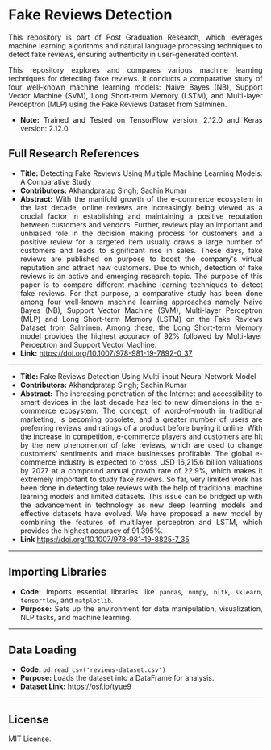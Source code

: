<div align="justify">
  
# Fake Reviews Detection

This repository is part of Post Graduation Research, which leverages machine learning algorithms and natural language processing techniques to detect fake reviews, ensuring authenticity in user-generated content.

This repository explores and compares various machine learning techniques for detecting fake reviews. It conducts a comparative study of four well-known machine learning models: Naive Bayes (NB), Support Vector Machine (SVM), Long Short-term Memory (LSTM), and Multi-layer Perceptron (MLP) using the Fake Reviews Dataset from Salminen.

- **Note:** Trained and Tested on TensorFlow version: 2.12.0 and Keras version: 2.12.0


## Full Research References
- **Title:** Detecting Fake Reviews Using Multiple Machine Learning Models: A Comparative Study
- **Contributors:** Akhandpratap Singh; Sachin Kumar
- **Abstract:** With the manifold growth of the e-commerce ecosystem in the last decade, online reviews are increasingly being viewed as a crucial factor in establishing and maintaining a positive reputation between customers and vendors. Further, reviews play an important and unbiased role in the decision making process for customers and a positive review for a targeted item usually draws a large number of customers and leads to significant rise in sales. These days, fake reviews are published on purpose to boost the company's virtual reputation and attract new customers. Due to which, detection of fake reviews is an active and emerging research topic. The purpose of this paper is to compare different machine learning techniques to detect fake reviews. For that purpose, a comparative study has been done among four well-known machine learning approaches namely Naive Bayes (NB), Support Vector Machine (SVM), Multi-layer Perceptron (MLP) and Long Short-term Memory (LSTM) on the Fake Reviews Dataset from Salminen. Among these, the Long Short-term Memory model provides the highest accuracy of 92% followed by Multi-layer Perceptron and Support Vector Machine.
- **Link:** https://doi.org/10.1007/978-981-19-7892-0_37

---
- **Title:** Fake Reviews Detection Using Multi-input Neural Network Model
- **Contributors:** Akhandpratap Singh; Sachin Kumar
- **Abstract:** The increasing penetration of the Internet and accessibility to smart devices in the last decade has led to new dimensions in the e-commerce ecosystem. The concept, of word-of-mouth in traditional marketing, is becoming obsolete, and a greater number of users are preferring reviews and ratings of a product before buying it online. With the increase in competition, e-commerce players and customers are hit by the new phenomenon of fake reviews, which are used to change customers’ sentiments and make businesses profitable. The global e-commerce industry is expected to cross USD 16,215.6 billion valuations by 2027 at a compound annual growth rate of 22.9%, which makes it extremely important to study fake reviews. So far, very limited work has been done in detecting fake reviews with the help of traditional machine learning models and limited datasets. This issue can be bridged up with the advancement in technology as new deep learning models and effective datasets have evolved. We have proposed a new model by combining the features of multilayer perceptron and LSTM, which provides the highest accuracy of 91.395%.
- **Link** https://doi.org/10.1007/978-981-19-8825-7_35

---

## Importing Libraries
- **Code:** Imports essential libraries like `pandas`, `numpy`, `nltk`, `sklearn`, `tensorflow`, and `matplotlib`.
- **Purpose:** Sets up the environment for data manipulation, visualization, NLP tasks, and machine learning.

---

## Data Loading
- **Code:** `pd.read_csv('reviews-dataset.csv')`
- **Purpose:** Loads the dataset into a DataFrame for analysis.
- **Dataset Link:** https://osf.io/tyue9

---

## License
MIT License.
</div>
